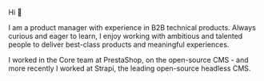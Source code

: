 Hi 👋

I am a product manager with experience in B2B technical products.
Always curious and eager to learn, I enjoy working with ambitious and talented people to deliver best-class products and meaningful experiences.

I worked in the Core team at PrestaShop, on the open-source CMS - and more recently I worked at Strapi, the leading open-source headless CMS.

